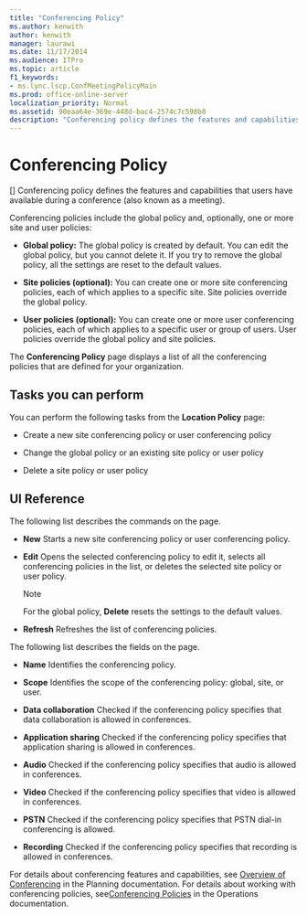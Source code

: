 ```yaml
---
title: "Conferencing Policy"
ms.author: kenwith
author: kenwith
manager: laurawi
ms.date: 11/17/2014
ms.audience: ITPro
ms.topic: article
f1_keywords:
- ms.lync.lscp.ConfMeetingPolicyMain
ms.prod: office-online-server
localization_priority: Normal
ms.assetid: 90eaa64e-369e-448d-bac4-2574c7c598b8
description: "Conferencing policy defines the features and capabilities that users have available during a conference (also known as a meeting)."
---
```


# Conferencing Policy
[]
Conferencing policy defines the features and capabilities that users have available during a conference (also known as a meeting).
  
Conferencing policies include the global policy and, optionally, one or more site and user policies:
  
- **Global policy:** The global policy is created by default. You can edit the global policy, but you cannot delete it. If you try to remove the global policy, all the settings are reset to the default values.
    
- **Site policies (optional):** You can create one or more site conferencing policies, each of which applies to a specific site. Site policies override the global policy.
    
- **User policies (optional):** You can create one or more user conferencing policies, each of which applies to a specific user or group of users. User policies override the global policy and site policies.
    
The **Conferencing Policy** page displays a list of all the conferencing policies that are defined for your organization.
  
## Tasks you can perform

You can perform the following tasks from the **Location Policy** page:
  
- Create a new site conferencing policy or user conferencing policy
    
- Change the global policy or an existing site policy or user policy
    
- Delete a site policy or user policy
    
## UI Reference

The following list describes the commands on the page.
  
- **New** Starts a new site conferencing policy or user conferencing policy.
    
- **Edit** Opens the selected conferencing policy to edit it, selects all conferencing policies in the list, or deletes the selected site policy or user policy.
    
    > [!NOTE]
    > For the global policy, **Delete** resets the settings to the default values.
  
- **Refresh** Refreshes the list of conferencing policies.
    
The following list describes the fields on the page.
  
- **Name** Identifies the conferencing policy.
    
- **Scope** Identifies the scope of the conferencing policy: global, site, or user.
    
- **Data collaboration** Checked if the conferencing policy specifies that data collaboration is allowed in conferences.
    
- **Application sharing** Checked if the conferencing policy specifies that application sharing is allowed in conferences.
    
- **Audio** Checked if the conferencing policy specifies that audio is allowed in conferences.
    
- **Video** Checked if the conferencing policy specifies that video is allowed in conferences.
    
- **PSTN** Checked if the conferencing policy specifies that PSTN dial-in conferencing is allowed.
    
- **Recording** Checked if the conferencing policy specifies that recording is allowed in conferences.
    
For details about conferencing features and capabilities, see [Overview of Conferencing](http://technet.microsoft.com/library/5bb90e69-3d4f-4d59-a1ee-2550de84439f.aspx) in the Planning documentation. For details about working with conferencing policies, see[Conferencing Policies](http://technet.microsoft.com/library/8f92eb7c-ee66-4df6-a726-4bff93b122cb.aspx) in the Operations documentation.
  


